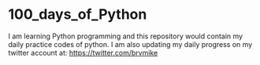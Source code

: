 # 100_days_of_Python
I am learning Python programming and this repository would contain my daily practice codes of python.  I am also updating my daily progress on my twitter account at: https://twitter.com/brvmike
